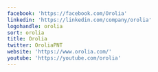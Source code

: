 ```yaml
---
facebook: 'https://facebook.com/Orolia'
linkedin: 'https://linkedin.com/company/orolia'
logohandle: orolia
sort: orolia
title: Orolia
twitter: OroliaPNT
website: 'https://www.orolia.com/'
youtube: 'https://youtube.com/orolia'
---
```

